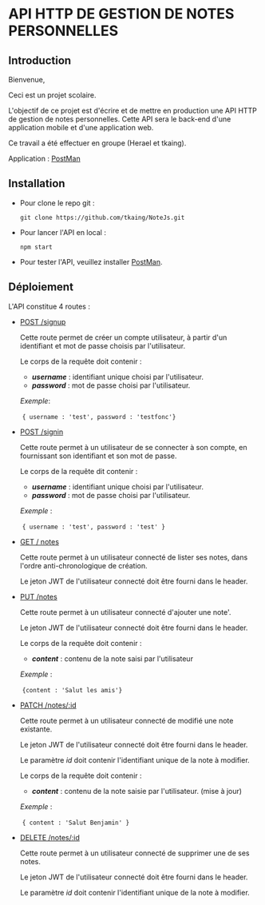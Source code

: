 # API HTTP DE GESTION DE NOTES PERSONNELLES

## Introduction

Bienvenue,

Ceci est un projet scolaire.

L'objectif de ce projet est d'écrire et de mettre en production une API HTTP de gestion de notes personnelles. Cette API sera le back-end d'une application mobile et d'une application web.

Ce travail a été effectuer en groupe (Herael et tkaing).

Application : [PostMan](<https://www.getpostman.com/>)

## Installation

- Pour clone le repo git :

  ```git clone https://github.com/tkaing/NoteJs.git```

- Pour lancer l'API en local :

  ```npm start```

- Pour tester l'API, veuillez installer [PostMan](<https://agile-ridge-63323.herokuapp.com/>).

## Déploiement

L'API constitue 4 routes :

- <u>POST /signup</u>

  Cette route permet de créer un compte utilisateur, à partir d'un identifiant et mot de passe choisis par l'utilisateur.

  Le corps de la requête doit contenir :

  - ***username*** : identifiant unique choisi par l'utilisateur.
  - ***password*** : mot de passe choisi par l'utilisateur.

  *Exemple*:

  ​	```{ username : 'test', password : 'testfonc'}```

- <u>POST /signin</u>

  Cette route permet à un utilisateur de se connecter à son compte, en fournissant son identifiant et son mot de passe.

  Le corps de la requête dit contenir :

  - ***username*** : identifiant unique choisi par l'utilisateur.
  - ***password*** : mot de passe choisi par l'utilisateur.

  *Exemple* :

  ​	```{ username : 'test', password : 'test' }```

- <u>GET / notes</u>

  Cette route permet à un utilisateur connecté de lister ses notes, dans l'ordre anti-chronologique de création.

  Le jeton JWT de l'utilisateur connecté doit être fourni dans le header.

- <u>PUT /notes</u></u>

  Cette route permet à un utilisateur connecté d'ajouter une note'.

  Le jeton JWT de l'utilisateur connecté doit être fourni dans le header.

  Le corps de la requête doit contenir :

  - ***content*** : contenu de la note saisi par l'utilisateur

  *Exemple* :

  ​	```{content : 'Salut les amis'}```

- <u>PATCH /notes/:id</u>

  Cette route permet à un utilisateur connecté de modifié une note existante.

  Le jeton JWT de l'utilisateur connecté doit être fourni dans le header.

  Le paramètre *id* doit contenir l'identifiant unique de la note à modifier.

  Le corps de la requête doit contenir :

  - ***content*** : contenu de la note saisie par l'utilisateur. (mise à jour)

  *Exemple* :

  ​	```{ content : 'Salut Benjamin' }```

- <u>DELETE /notes/:id</u>

  Cette route permet à un utilisateur connecté de supprimer une de ses notes.

  Le jeton JWT de l'utilisateur connecté doit être fourni dans le header.

  Le paramètre *id* doit contenir l'identifiant unique de la note à modifier.
